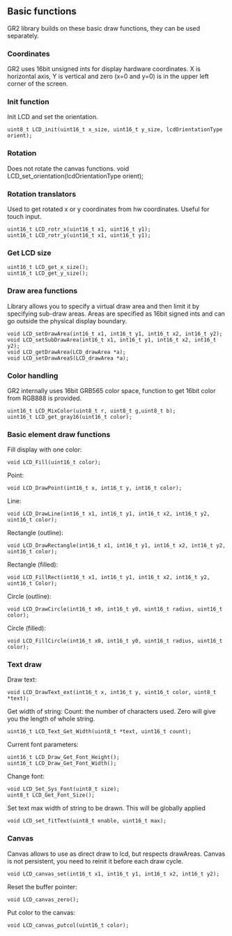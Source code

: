 ## Basic functions
GR2 library builds on these basic draw functions, they can be used separately. 

### Coordinates 
GR2 uses 16bit unsigned ints for display hardware coordinates. X is horizontal axis, Y is vertical and zero (x=0 and y=0) is in the upper left corner of the screen.

### Init function
Init LCD and set the orientation.

    uint8_t LCD_init(uint16_t x_size, uint16_t y_size, lcdOrientationType orient);

### Rotation
Does not rotate the canvas functions.
void LCD_set_orientation(lcdOrientationType orient);

### Rotation translators
Used to get rotated x or y coordinates from hw coordinates. Useful for touch input.

    uint16_t LCD_rotr_x(uint16_t x1, uint16_t y1);
    uint16_t LCD_rotr_y(uint16_t x1, uint16_t y1);

### Get LCD size

    uint16_t LCD_get_x_size();
    uint16_t LCD_get_y_size();

### Draw area functions
Library allows you to specify a virtual draw area and then limit it by specifying sub-draw areas. Areas are specified as 16bit signed ints and can go outside the physical display boundary.

    void LCD_setDrawArea(int16_t x1, int16_t y1, int16_t x2, int16_t y2);
    void LCD_setSubDrawArea(int16_t x1, int16_t y1, int16_t x2, int16_t y2);
    void LCD_getDrawArea(LCD_drawArea *a);
    void LCD_setDrawAreaS(LCD_drawArea *a);

### Color handling
GR2 internally uses 16bit GRB565 color space, function to get 16bit color from RGB888 is provided.

    uint16_t LCD_MixColor(uint8_t r, uint8_t g,uint8_t b);
    uint16_t LCD_get_gray16(uint16_t color);

### Basic element draw functions
Fill display with one color:

    void LCD_Fill(uint16_t color);

Point:

    void LCD_DrawPoint(int16_t x, int16_t y, int16_t color);

Line:

    void LCD_DrawLine(int16_t x1, int16_t y1, int16_t x2, int16_t y2, uint16_t color);

Rectangle (outline):

    void LCD_DrawRectangle(int16_t x1, int16_t y1, int16_t x2, int16_t y2, uint16_t color);

Rectangle (filled):

    void LCD_FillRect(int16_t x1, int16_t y1, int16_t x2, int16_t y2, uint16_t Color);
Circle (outline):

    void LCD_DrawCircle(int16_t x0, int16_t y0, uint16_t radius, uint16_t color);

Circle (filled):

    void LCD_FillCircle(int16_t x0, int16_t y0, uint16_t radius, uint16_t color);

### Text draw
Draw text:

    void LCD_DrawText_ext(int16_t x, int16_t y, uint16_t color, uint8_t *text);

Get width of string:
Count: the number of characters used. Zero will give you the length of whole string.

    uint16_t LCD_Text_Get_Width(uint8_t *text, uint16_t count); 

Current font parameters:

    uint16_t LCD_Draw_Get_Font_Height();
    uint16_t LCD_Draw_Get_Font_Width();

Change font:

    void LCD_Set_Sys_Font(uint8_t size);
    uint8_t LCD_Get_Font_Size();

Set text max width of string to be drawn. This will be globally applied 

    void LCD_set_fitText(uint8_t enable, uint16_t max);
### Canvas
Canvas allows to use as direct draw to lcd, but respects drawAreas. Canvas is not persistent, you need to reinit it before each draw cycle.

    void LCD_canvas_set(int16_t x1, int16_t y1, int16_t x2, int16_t y2);

Reset the buffer pointer:

    void LCD_canvas_zero(); 

Put color to the canvas:

    void LCD_canvas_putcol(uint16_t color);